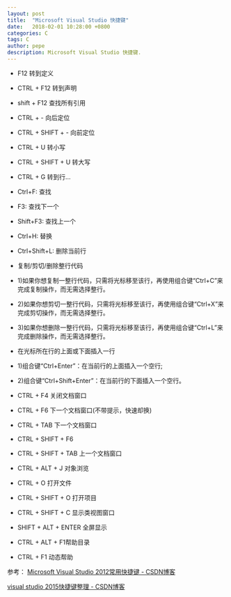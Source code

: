 ```yaml
---
layout: post
title:  "Microsoft Visual Studio 快捷键"
date:   2018-02-01 10:28:00 +0800
categories: C
tags: C
author: pepe
description: Microsoft Visual Studio 快捷键.
---
```


* F12                   转到定义
* CTRL + F12            转到声明
* shift + F12           查找所有引用
* CTRL + -              向后定位
* CTRL + SHIFT + -      向前定位
* CTRL + U              转小写
* CTRL + SHIFT + U      转大写
* CTRL + G              转到行…

* Ctrl+F:               查找
* F3:                   查找下一个
* Shift+F3:             查找上一个

* Ctrl+H:               替换
* Ctrl+Shift+L:         删除当前行

* 复制/剪切/删除整行代码
* 1)如果你想复制一整行代码，只需将光标移至该行，再使用组合键“Ctrl+C”来完成复制操作，而无需选择整行。
* 2)如果你想剪切一整行代码，只需将光标移至该行，再使用组合键“Ctrl+X”来完成剪切操作，而无需选择整行。
* 3)如果你想删除一整行代码，只需将光标移至该行，再使用组合键“Ctrl+L”来完成删除操作，而无需选择整行。

* 在光标所在行的上面或下面插入一行
* 1)组合键“Ctrl+Enter”：在当前行的上面插入一个空行;
* 2)组合键“Ctrl+Shift+Enter”：在当前行的下面插入一个空行。

* CTRL + F4             关闭文档窗口
* CTRL + F6             下一个文档窗口(不带提示，快速却换)
* CTRL + TAB            下一个文档窗口
* CTRL + SHIFT + F6
* CTRL + SHIFT + TAB    上一个文档窗口

* CTRL + ALT + J        对象浏览

* CTRL + O              打开文件
* CTRL + SHIFT + O      打开项目
* CTRL + SHIFT + C      显示类视图窗口
* SHIFT + ALT + ENTER   全屏显示

* CTRL + ALT + F1帮助目录
* CTRL + F1 动态帮助



参考：
[Microsoft Visual Studio 2012常用快捷键 - CSDN博客](http://blog.csdn.net/xiaodenanhai/article/details/8721889)

[visual studio 2015快捷键整理 - CSDN博客](http://blog.csdn.net/fifamvp/article/details/52311519)











